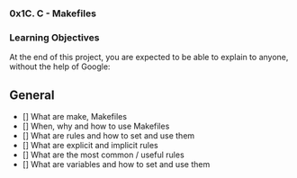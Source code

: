 ### 0x1C. C - Makefiles

### Learning Objectives
At the end of this project, you are expected to be able to explain to anyone, without the help of Google:

## General
- [] What are make, Makefiles
- [] When, why and how to use Makefiles
- [] What are rules and how to set and use them
- [] What are explicit and implicit rules
- [] What are the most common / useful rules
- [] What are variables and how to set and use them